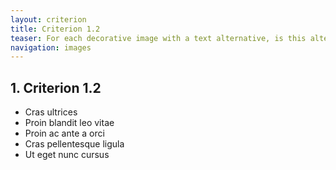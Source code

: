 ```yaml
---
layout: criterion
title: Criterion 1.2
teaser: For each decorative image with a text alternative, is this alternative empty?
navigation: images
---
```


## 1. Criterion 1.2

* Cras ultrices
* Proin blandit leo vitae
* Proin ac ante a orci
* Cras pellentesque ligula
* Ut eget nunc cursus
